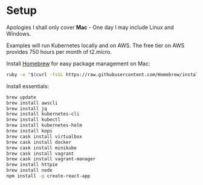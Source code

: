 # Setup

Apologies I shall only cover **Mac** - One day I may include Linux and Windows.

Examples will run Kubernetes locally and on AWS. The free tier on AWS provides 750 hours per month of t2.micro.

Install [Homebrew](https://brew.sh) for easy package management on Mac:

```bash
ruby -e "$(curl -fsSL https://raw.githubusercontent.com/Homebrew/install/master/install)"
```

Install essentials:

```bash
brew update
brew install awscli
brew install jq
brew install kubernetes-cli
brew install kubectl
brew install kubernetes-helm
brew install kops
brew cask install virtualbox
brew cask install docker
brew cask install minikube
brew cask install vagrant
brew cask install vagrant-manager
brew install httpie
brew install node
npm install -g create-react-app
```